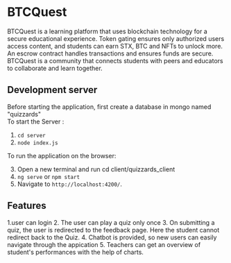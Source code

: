# BTCQuest

BTCQuest is a learning platform that uses blockchain technology for a secure educational experience. Token gating ensures only authorized users access content, and students can earn STX, BTC and NFTs to unlock more. An escrow contract handles transactions and ensures funds are secure. BTCQuest is a community that connects students with peers and educators to collaborate and learn together.

## Development server

Before starting the application, first create a database in mongo named "quizzards"
<br/>
To start the Server :
<br/>

1. `cd server`<br/>
2. `node index.js`
   <br/>

To run the application on the browser: <br/>

3. Open a new terminal and run cd client/quizzards_client<br/>
4. ` ng serve ` or ` npm start ` <br/>
5. Navigate to `http://localhost:4200/`.

## Features

<!-- 1. Used JWT for login -->
1.user can login
2. The user can play a quiz only once
3. On submitting a quiz, the user is redirected to the feedback page. Here the student cannot redirect back to the Quiz.
4. Chatbot is provided, so new users can easily navigate through the appication
5. Teachers can get an overview of student's performances with the help of charts.

<!-- Landing Page
![Landing Page](client/quizzards-client/src/assets/img/landing_page.png)

Registration Page :
![Registration Page](client/quizzards-client/src/assets/img/register.png)

Login Page :
![Login Page](client/quizzards-client/src/assets/img/login.png)

ChatBot
![Chatbot](client/quizzards-client/src/assets/img/chat_bot.png)

<br/>
Teachers Side:
<br/>

Dashboard Page
![Dashboard Page](client/quizzards-client/src/assets/img/teacher_dashboard.png)

Create Quiz
![Create Quiz](client/quizzards-client/src/assets/img/teacher_create_questions.png)

Challenge List
![Challenge List](client/quizzards-client/src/assets/img/teacher_challenges_list.png)

View Feedback recived by Students
![View Feedback](client/quizzards-client/src/assets/img/teacher_view_feedback_reports.png)

View students performances via Charts
![View Student Reports](client/quizzards-client/src/assets/img/teacher_view_student_reports.png)

<br/>
Student Side:
<br/>

Dashboard Page
![Dashboard Page](client/quizzards-client/src/assets/img/student_dashboard.png)

View report of challenge
![View Report](client/quizzards-client/src/assets/img/student_reports.png)

Join Game
![Game Pin](client/quizzards-client/src/assets/img/student_join_challenge.png) -->



